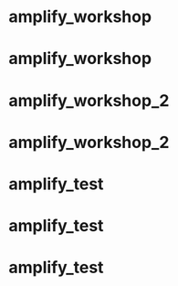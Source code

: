 # amplify_workshop
# amplify_workshop
# amplify_workshop_2
# amplify_workshop_2
# amplify_test
# amplify_test
# amplify_test

